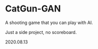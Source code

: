 # CatGun-GAN
A shooting game that you can play with AI.

Just a side project, no scoreboard.

2020.08.13
